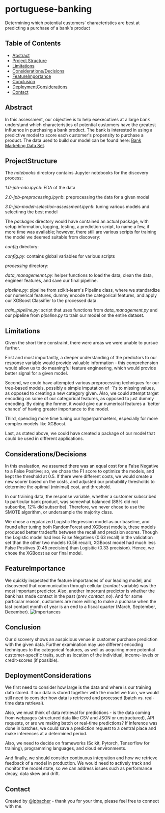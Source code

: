 # portuguese-banking
Determining which potential customers' characteristics are best at predicting a purchase of a bank's product


## Table of Contents
* [Abstract](#Abstract)
* [Project Structure](#ProjectStructure)
* [Limitations](#Limitations)
* [Considerations/Decisions](#Considerations/Decisions)
* [FeatureImportance](#FeatureImportance)
* [Conclusion](#Conclusion)
* [DeploymentConsiderations](#DeploymentConsiderations)
* [Contact](#Contact)

## Abstract
In this assessment, our objective is to help exexecutives at a large bank understand which characteristics of potential customers have the greatest influence in purchasing a bank product. The bank is interested in using a predictive model to score each customer's propensity to purchase a product. The data used to build our model can be found here: [Bank Marketing Data Set](https://archive.ics.uci.edu/ml/datasets/Bank+Marketing).

## ProjectStructure
The *notebooks* directory contains Jupyter notebooks for the discovery process:
    
  *1.0-jpb-eda.ipynb*: EDA of the data
    
  *2.0-jpb-preprocessing.ipynb*: preprocessing the data for a given model
    
  *3.0-jpb-model-selection-assessment.ipynb*: tuning various models and selectinng the best model

The *packages* directory would have contained an actual package, with setup information, logging, testing, a  prediction script, to name a few, if more time was available; however, there still are various scripts for training the model we deemed suitable from discovery:
    
*config* directory:
        
  *config.py*: contains global variables for various scripts
    
*processing* directory:
        
  *data_managemennt.py*: helper functions to load the data, clean the data, engineer features, and save our final pipeline.
    
  *pipeline.py*: pipeline from scikit-learn's Pipeline class, where we standardize our numerical features, dummy encode the categorical features, and apply our XGBoost Classifier to the processed data.
    
 *train_pipeline.py*: script that uses functions from *data_management.py* and our pipeline from *pipeline.py* to train our model on the entire dataset.
    
## Limitations
Given the short time constraint, there were areas we were unable to pursue further. 

First and most importantly, a deeper understanding of the predictors to our response variable would provide valuable information - this comprehension would allow us to do meaningful feature engineering, which would provide better signal for a given model. 

Second, we could have attempted various preprocessing techniques for our tree-based models, possibly a simple imputation of -1's to missing values, as opposed to creating a new category given. Also, we could attempt target encoding on some of our categorical features, as opposed to just dummy encoding. By doing the former, it would give our numerical features a 'better chance' of having greater importance to the model. 

Third, spending more time tuning our hyperparmaeters, especially for more complex models like XGBoost. 

Last, as stated above, we could have created a package of our model that could be used in different applications.

## Considerations/Decisions
In this evaluation, we assumed there was an equal cost for a False Negative to a False Positive; so, we chose the F1 score to optimize the models, and kept the threshold at 0.5. If there were different costs, we would create a new scorer based on the costs, and adjusted our probability thresholds to determine the optimal (minimal) cost, and threshold.

In our training data, the response variable, whether a customer subscribed to particular bank product, was somewhat balanced (88% did not subscribe, 12% did subscribe). Therefore, we never chose to use the SMOTE algorithm, or undersample the majority class.

We chose a regularized Logistic Regression model as our baseline, and found after tuning both RandomForest and XGBoost models, these models produced better tradeoffs between the recall and precision scores. Though the Logistic model had less False Negatives (0.63 recall) in the validation set than the other two models (0.56 recall), XGBoost model had much less False Positives (0.45 precision) than Logisitic (0.33 precision). Hence, we chose the XGBoost as our final model.

## FeatureImportance
We quickly inspected the feature importances of our leading model, and discovered that communication through cellular (*contact* variable) was the most important predictor. Also, another important predictor is whether the bank has made contact in the past (*prev_contact_no*). And for some particular reason, customers are more willing to make a puchase when the last contact month of year is an end to a fiscal quarter (March, September, December). ![Importances](https://github.com/jpbacher/portuguese-banking/tree/master/notebooks/visuals/feat_importance.png)

## Conclusion
Our discovery shows an auspicious venue in customer purchase prediction with the given data. Further examination may use different encoding techniques to the categorical features, as well as acquiring more potential customer-specific traits, such as location of the individual, income-levels or credit-scores (if possible).

## DeploymentConsiderations
We first need to consider how large is the data and where is our training data stored. If our data is stored together with the model we train, we would still need to consider how data is retrieved and processed (batch vs. real-time data retrieval).

Also, we must think of data retrieval for predictions - is the data coming from webpages (structured data like CSV and JSON or unstructured), API requests, or are we making batch or real-time predictions? If inference was done in batches, we could save a prediction request to a central place and make inferences at a determined period.

Also, we need to decide on frameworks (Scikit, Pytorch, Tensorflow for training), programming languages, and cloud environments.

And finally, we should consider continuous integration and how we retrieve feedback of a model in production. We would need to actively track and monitor the model state, so we can address issues such as performance decay, data skew and drift.

## Contact
Created by [@jpbacher](https://www.linkedin.com/in/joshbacher) - thank you for your time, please feel free to connect with me.
